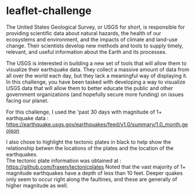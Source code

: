# leaflet-challenge                           
The United States Geological Survey, or USGS for short, is responsible for providing scientific data about natural hazards, the health of our ecosystems and environment, and the impacts of climate and land-use change. Their scientists develop new methods and tools to supply timely, relevant, and useful information about the Earth and its processes.

The USGS is interested in building a new set of tools that will allow them to visualize their earthquake data. They collect a massive amount of data from all over the world each day, but they lack a meaningful way of displaying it. In this challenge, you have been tasked with developing a way to visualize USGS data that will allow them to better educate the public and other government organizations (and hopefully secure more funding) on issues facing our planet.

For this challenge, I used the 'past 30 days with magnitude of 1+ earthquake data : https://earthquake.usgs.gov/earthquakes/feed/v1.0/summary/1.0_month.geojson      

I also chose to highlight the tectonic plates in black to help show the relationship betwen the locations of the plates and the location of the earthquakes.      
The tectonic plate information was obtained at  : https://github.com/fraxen/tectonicplates 
Noted that the vast majority of 1+ magnitude earthquakes have a depth of less than 10 feet. Deeper quakes only seem to occur right along the faultines, and these are generally of higher magnitude as well. 

